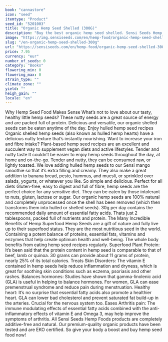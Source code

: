 ```yaml
---
book: "cannastore"
icon: "seed"
itemtype: "Product"
seed_id: "5201003"
title: "Organic Hemp Seed Shelled (300G)"
description: "Buy the best organic hemp seed shelled. Sensi Seeds Hemp Foods. Freshly packed and delicious. Order online with fast delivery here."
image: "https://img.sensiseeds.com/en/hemp-food/organic-hemp-seed-shelled-300g-image.png"
slug: "/en-organic-hemp-seed-shelled-300g"
url: "https://sensiseeds.com/en/hemp-food/organic-hemp-seed-shelled-300g?a_aid=cannastore"
price: 7.95
currency: "eur"
number_of_seeds: 0
category: "Books"
flowering_min: 0
flowering_max: 0
strain_type: ""
climate_zone: ""
yield: ""
heigh_gain: ""
locale: "en"
---
```

Why Hemp Seed Food Makes Sense What’s not to love about our tasty, healthy little hemp seeds? These nutty seeds are a great source of energy and are packed full of protein. Delicious and versatile, our organic shelled seeds can be eaten anytime of the day. Enjoy hulled hemp seed recipes Organic shelled hemp seeds (also known as hulled hemp hearts) have a delicious nutty texture that’s instantly nourishing. Want to increase your iron and fibre intake? Plant-based hemp seed recipes are an excellent and succulent way to supplement vegan diets and active lifestyles. Tender and nutty taste It couldn’t be easier to enjoy hemp seeds throughout the day, at home and on-the-go. Tender and nutty, they can be consumed raw, or lightly toasted. We love adding hulled hemp seeds to our Sensi mango smoothie so that it’s extra filling and creamy. They also make a great addition to banana bread, pesto, hummus, and muesli, or sprinkled over salads, yogurts, or whatever you like. So simple and delicious. Perfect for all diets Gluten-free, easy to digest and full of fibre, hemp seeds are the perfect choice for any sensitive diet. They can be eaten by those intolerant to nuts, gluten, lactose or sugar. Our organic hemp seeds are 100% natural and completely unprocessed once the shell has been removed (which then transforms them into hulled or shelled seeds). 30g per day contains the recommended daily amount of essential fatty acids. Thats just 2 tablespoons, packed full of nutrients and protein. The Many Incredible Benefits of Hemp Superfood Hemp Seeds are a gift of nature and fully live up to their superfood status. They are the most nutritious seed in the world. Containing a potent balance of proteins, essential fats, vitamins and enzymes that help create optimum health and well-being. The whole body benefits from eating hemp seed recipes regularly. Superfood Plant Protein: It’s been said that the protein content in hemp seed is comparable to that of beef, lamb or quinoa. 30 grams can provide about 11 grams of protein, nearly 25% of its total calories. Treats Skin Disorders: The vitamin E contained in hemp seeds help reduce inflammation and dryness, which is great for soothing skin conditions such as eczema, psoriasis and other rashes. Balances hormones: Studies have shown that gamma-linolenic acid (GLA) is useful in helping to balance hormones. For women, GLA can ease premenstrual syndrome and reduce pain during menstruation. Healthy heart: It’s no surprise that essential fatty acids also promote a healthier heart. GLA can lower bad cholesterol and prevent saturated fat build-up in the arteries. Crucial for the nervous system too. Eases Arthritis pain: The immune modulating effects of essential fatty acids combined with the anti-inflammatory effects of vitamin E and Omega 3, may help improve the symptoms of arthritis. All Sensi Seeds Hemp Foods products are completely additive-free and natural. Our premium-quality organic products have been tested and are EKO certified. So give your body a boost and buy hemp seed food now!
